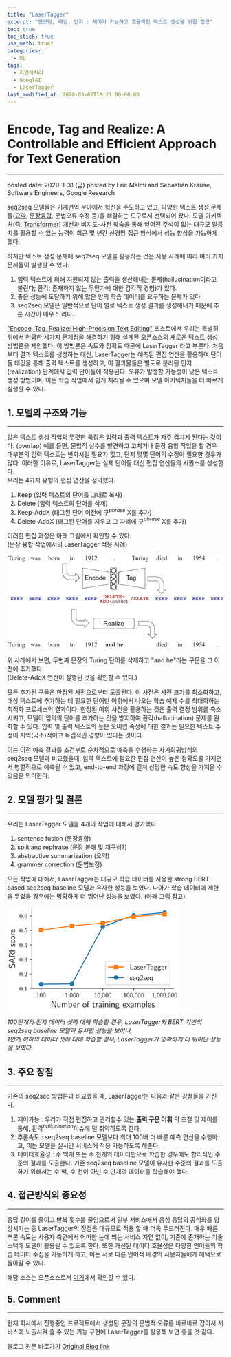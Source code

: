 ```yaml
---
title: "LaserTagger"
excerpt: "인코딩, 태깅, 인지 : 제어가 가능하고 효율적인 텍스트 생성을 위한 접근"
toc: true
toc_stick: true
use_math: truef
categories:
  - ML
tags:
  - 자연어처리
  - GooglAI
  - LaserTagger
last_modified_at: 2020-03-02T18:21:00-00:00
---
```


# Encode, Tag and Realize: A Controllable and Efficient Approach for Text Generation
---
posted date: 2020-1-31 (금)
posted by Eric Malmi and Sebastian Krause, Software Engineers, Google Research

[seq2seq](https://en.wikipedia.org/wiki/Seq2seq) 모델들은 기계번역 분야에서 혁신을 주도하고 있고, 다양한 텍스트 생성 문제들([요약](https://www.microsoft.com/en-us/research/publication/dataset-evaluation-metrics-abstractive-sentence-paragraph-compression/), [문장융합](https://ai.google/tools/datasets/discofuse/), 문법오류 수정 등)을 해결하는 도구로서 선택되어 왔다. 모델 아키텍처(즉, [Transformer](https://ai.googleblog.com/2017/08/transformer-novel-neural-network.html)) 개선과 비지도-사전 학습을 통해 얻어진 주석이 없는 대규모 말뭉치를 활용할 수 있는 능력이 최근 몇 년간 신경망 접근 방식에서 성능 향상을 가능하게 했다.  

하지만 텍스트 생성 문제에 seq2seq 모델을 활용하는 것은 사용 사례에 따라 여러 가지 문제들이 발생할 수 있다.
1. 입력 텍스트에 의해 지원되지 않는 출력을 생산해내는 문제(hallucination이라고 불린다; 환각; 존재하지 않는 무언가에 대한 감각적 경험)가 있다.
2. 좋은 성능에 도달하기 위해 많은 양의 학습 데이터를 요구하는 문제가 있다.
3. seq2seq 모델은 일반적으로 단어 별로 텍스트 생성 결과를 생성해내기 때문에 추론 시간이 매우 느리다.

["Encode, Tag, Realize: High-Precision Text Editing"](https://ai.google/research/pubs/pub48542/) 포스트에서 우리는 특별히 위에서 언급한 세가지 문제점을 해결하기 위해 설계된 [오픈소스](http://lasertagger.page.link/code)의 새로운 텍스트 생성 방법론을 제안했다. 이 방법론은 속도와 정확도 때문에 LaserTagger 라고 부른다. 처음부터 결과 텍스트를 생성하는 대신, LaserTagger는 예측된 편집 연산을 활용하여 단어들 태깅을 통해 출력 텍스트를 생성하고, 이 결과물들은 별도로 분리된 인지(realization) 단계에서 입력 단어들에 적용된다. 오류가 발생할 가능성이 낮은 텍스트 생성 방법이며, 이는 학습 작업에서 쉽게 처리될 수 있으며 모델 아키텍처들을 더 빠르게 실행할 수 있다.  

## 1. 모델의 구조와 기능  
---
많은 텍스트 생성 작업의 뚜렷한 특징은 입력과 출력 텍스트가 자주 겹치게 된다는 것이다. (overlap) 예를 들면, 문법적 실수를 발견하고 고치거나 문장 융합 작업을 할 경우 대부분의 입력 텍스트는 변화시킬 필요가 없고, 단지 몇몇 단어의 수정이 필요한 경우가 많다. 이러한 이유로, LaserTagger는 실제 단어들 대신 편집 연산들의 시퀀스를 생성한다.  
우리는 4가지 유형의 편집 연산을 정의했다.  

1. Keep (입력 텍스트의 단어를 그대로 복사)  
2. Delete (입력 텍스트의 단어를 삭제)  
3. Keep-AddX (태그된 단어 이전에 구$^{phrase}$ X를 추가)  
4. Delete-AddX (태그된 단어를 지우고 그 자리에 구$^{phrase}$ X를 추가)  

이러한 편집 과정은 아래 그림에서 확인할 수 있다.  
(문장 융합 작업에서의 LaserTagger 적용 사례)  


![LaserTagger_to_sentence_fusion](https://github.com/koreain/koreain.github.io/blob/master/assets/images/Laser_Tagger_Sentence_Fusion.png?raw=true "LaserTagger to sentence fusion")  


위 사레에서 보면, 두번째 문장의 Turing 단어를 삭제하고 "and he"라는 구문을 그 이전에 추가했다.  
(Delete-AddX 연산이 실행된 것을 확인할 수 있다.)  

모든 추가된 구들은 한정된 사전으로부터 도출된다. 이 사전은 사전 크기를 최소화하고, 대상 텍스트에 추가하는 데 필요한 단어만 어휘에서 나오는 학습 예제 수를 최대화하는 최적화 프로세스의 결과이다. 한정된 어휘 사전을 활용하는 것은 출력 결정 범위를 축소시키고, 모델이 임의의 단어를 추가하는 것을 방지하여 환각(hallucination) 문제를 완화할 수 있다. 입력 및 출력 텍스트의 높은 오버랩 속성에 대한 결과는 필요한 텍스트 수정이 지역(국소)적이고 독립적인 경향이 있다는 것이다.  

이는 이전 예측 결과를 조건부로 순차적으로 예측을 수행하는 자기회귀방식의 seq2seq 모델과 비교했을때, 입력 텍스트에 필요한 편집 연산이 높은 정확도를 가지면서 병렬적으로 예측될 수 있고, end-to-end 과정에 걸쳐 상당한 속도 향상을 가져올 수 있음을 의미한다.  

## 2. 모델 평가 및 결론
---
우리는 LaserTagger 모델을 4개의 작업에 대해서 평가했다.  
1. sentence fusion (문장융합)
2. split and rephrase (문장 분해 및 재구성?)
3. abstractive summarization (요약)
4. grammer correction (문법보정)

모든 작업에 대해서,  LaserTagger는 대규모 학습 데이터를 사용한 strong BERT-based seq2seq baseline 모델과 유사한 성능을 보였다. 나아가 학습 데이터에 제한을 두었을 경우에는 명확하게 더 뛰어난 성능을 보였다. (아래 그림 참고)

![LaserTagger Performance](https://github.com/koreain/koreain.github.io/blob/master/assets/images/Laser_Tagger_Performance.png?raw=true "LaserTagger Performance")

*100만개의 전체 데이터 셋에 대해 학습할 경우, LaserTagger와 BERT 기반의 seq2seq baseline 모델과 유사한 성능을 보이나,*  
*1만개 이하의 데이터 셋에 대해 학습할 경우, LaserTagger가 명확하게 더 뛰어난 성능을 보였다.*


## 3. 주요 장점
---

기존의 seq2seq 방법론과 비교했을 때, LaserTagger는 다음과 같은 강점들을 가진다.  

1. 제어가능 : 우리가 직접 편집하고 관리할수 있는 **출력 구문 어휘** 의 조절 및 제어를 통해, 환각$^{hallucination}$이슈에 덜 취약하도록 한다.  
2. 추론속도 : seq2seq baseline 모델보다 최대 100배 더 빠른 예측 연산을 수행하고, 이는 모델을 실시간 서비스에 적용 가능하도록 해준다.  
3. 데이터효율성 : 수 백개 또는 수 천개의 데이터만으로 학습한 경우에도 합리적인 수준의 결과를 도출한다. 기존 seq2seq baseline 모델이 유사한 수준의 결과를 도출하기 위해서는 수 백, 수 천이 아닌 수 만개의 데이터를 학습해야 했다.  

## 4. 접근방식의 중요성
---

응답 길이를 줄이고 반복 횟수를 줄임으로써 일부 서비스에서 음성 응답의 공식화를 향상시키는 등 LaserTagger의 장점은 대규모로 적용 할 때 더욱 두드러진다. 매우 빠른 추론 속도는 사용자 측면에서 어떠한 눈에 띄는 서비스 지연 없이, 기존에 존재하는 기술 스택에 모델이 활용될 수 있도록 한다. 또한 개선된 데이터 효율성은 다양한 언어들의 학습 데이터 수집을 가능하게 하고, 이는 서로 다른 언어적 배경의 사용자들에게 헤택으로 돌아갈 수 있다.  


해당 소스는 오픈소스로서 [여기](https://github.com/google-research/lasertagger)에서 확인할 수 있다.  


## 5. Comment 
---
현재 회사에서 진행중인 프로젝트에서 생성된 문장의 문법적 오류를 바로바로 잡아서 서비스에 노출시켜 줄 수 있는 기능 구현에 LaserTagger를 활용해 보면 좋을 것 같다.  

블로그 원문 바로가기 [Original Blog link](https://ai.googleblog.com/2020/01/encode-tag-and-realize-controllable-and.html)